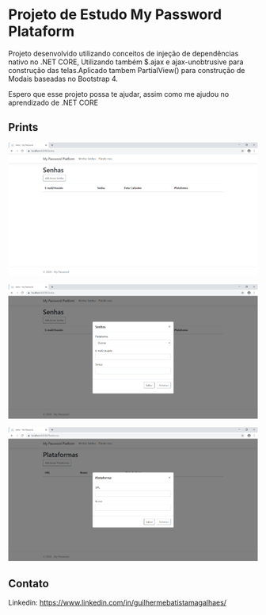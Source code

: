 # Projeto de Estudo My Password Plataform #

Projeto desenvolvido utilizando conceitos de injeção de dependências nativo no .NET CORE,
Utilizando também $.ajax e ajax-unobtrusive para construção das telas.Aplicado tambem PartialView()
para construção de Modais baseadas no Bootstrap 4.

Espero que esse projeto possa te ajudar, assim como me ajudou no aprendizado de .NET CORE

## Prints

![alt text](Prints/1.png "Tela")

![alt text](Prints/2.png "Tela")

![alt text](Prints/3.png "Tela")




## Contato
Linkedin: https://www.linkedin.com/in/guilhermebatistamagalhaes/
